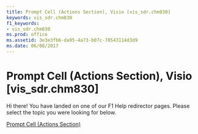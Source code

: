 ```yaml
---
title: Prompt Cell (Actions Section), Visio [vis_sdr.chm830]
keywords: vis_sdr.chm830
f1_keywords:
- vis_sdr.chm830
ms.prod: office
ms.assetid: 3e3e3fb6-da95-4a73-b07c-78543114d3d9
ms.date: 06/08/2017
---
```



# Prompt Cell (Actions Section), Visio [vis_sdr.chm830]

Hi there! You have landed on one of our F1 Help redirector pages. Please select the topic you were looking for below.

[Prompt Cell (Actions Section)](http://msdn.microsoft.com/library/ce43b4fd-816a-6f2f-2019-42eecf747cdd%28Office.15%29.aspx)

